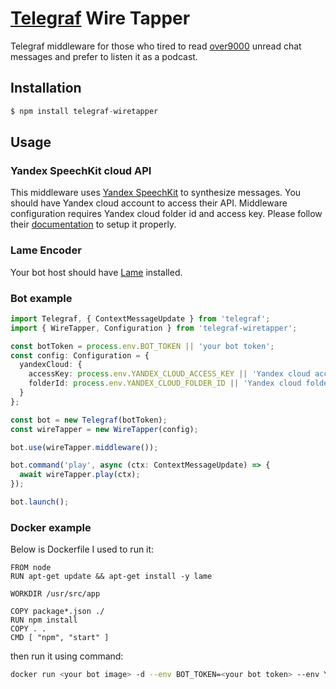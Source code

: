 # [Telegraf](https://github.com/telegraf/telegraf) Wire Tapper
Telegraf middleware for those who tired to read [over9000](https://i.kym-cdn.com/entries/icons/original/000/000/056/itsover1000.jpg) unread chat messages and prefer to listen it as a podcast.
## Installation

```js
$ npm install telegraf-wiretapper
```
## Usage
### Yandex SpeechKit cloud API
This middleware uses [Yandex SpeechKit](https://cloud.yandex.ru/docs/speechkit/) to synthesize messages. You should have Yandex cloud account to access their API. Middleware configuration requires Yandex cloud folder id and access key. Please follow their [documentation](https://cloud.yandex.ru/docs/speechkit/concepts/auth) to setup it properly.
### Lame Encoder
Your bot host should have [Lame](http://lame.sourceforge.net/) installed.

### Bot example
```typescript
import Telegraf, { ContextMessageUpdate } from 'telegraf';
import { WireTapper, Configuration } from 'telegraf-wiretapper';

const botToken = process.env.BOT_TOKEN || 'your bot token';
const config: Configuration = {
  yandexCloud: {
    accessKey: process.env.YANDEX_CLOUD_ACCESS_KEY || 'Yandex cloud access key',
    folderId: process.env.YANDEX_CLOUD_FOLDER_ID || 'Yandex cloud folder'
  }
};

const bot = new Telegraf(botToken);
const wireTapper = new WireTapper(config);

bot.use(wireTapper.middleware());

bot.command('play', async (ctx: ContextMessageUpdate) => {
  await wireTapper.play(ctx);
});

bot.launch();
```
### Docker example
Below is Dockerfile I used to run it:
```docker
FROM node
RUN apt-get update && apt-get install -y lame

WORKDIR /usr/src/app

COPY package*.json ./
RUN npm install
COPY . .
CMD [ "npm", "start" ]
```

then run it using command:
```bash
docker run <your bot image> -d --env BOT_TOKEN=<your bot token> --env YANDEX_CLOUD_FOLDER_ID=<id of Yandex cloud folder> --env YANDEX_CLOUD_ACCESS_KEY=<Yandex cloud access key>
```


